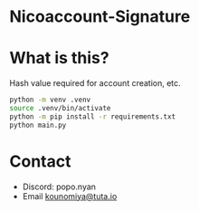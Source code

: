 # Nicoaccount-Signature

# What is this?

Hash value required for account creation, etc.

```bash
python -m venv .venv
source .venv/bin/activate
python -m pip install -r requirements.txt
python main.py
```

# Contact

- Discord: popo.nyan
- Email [kounomiya@tuta.io](mailto:kounomiya@tuta.io)
